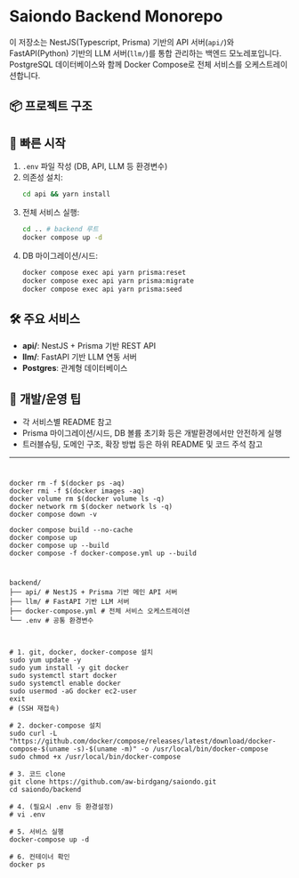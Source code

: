 # Saiondo Backend Monorepo

이 저장소는 NestJS(Typescript, Prisma) 기반의 API 서버(`api/`)와  
FastAPI(Python) 기반의 LLM 서버(`llm/`)를 통합 관리하는 백엔드 모노레포입니다.  
PostgreSQL 데이터베이스와 함께 Docker Compose로 전체 서비스를 오케스트레이션합니다.

## 📦 프로젝트 구조

## 🚀 빠른 시작

1. `.env` 파일 작성 (DB, API, LLM 등 환경변수)
2. 의존성 설치:  
   ```sh
   cd api && yarn install
   ```
3. 전체 서비스 실행:  
   ```sh
   cd .. # backend 루트
   docker compose up -d
   ```
4. DB 마이그레이션/시드:  
   ```sh
   docker compose exec api yarn prisma:reset
   docker compose exec api yarn prisma:migrate
   docker compose exec api yarn prisma:seed
   ```

## 🛠️ 주요 서비스

- **api/**: NestJS + Prisma 기반 REST API
- **llm/**: FastAPI 기반 LLM 연동 서버
- **Postgres**: 관계형 데이터베이스

## 📝 개발/운영 팁

- 각 서비스별 README 참고
- Prisma 마이그레이션/시드, DB 볼륨 초기화 등은 개발환경에서만 안전하게 실행
- 트러블슈팅, 도메인 구조, 확장 방법 등은 하위 README 및 코드 주석 참고

---


#
```
docker rm -f $(docker ps -aq)
docker rmi -f $(docker images -aq)
docker volume rm $(docker volume ls -q)
docker network rm $(docker network ls -q)
docker compose down -v

docker compose build --no-cache
docker compose up
docker compose up --build
docker compose -f docker-compose.yml up --build
```

#
```
backend/
├── api/ # NestJS + Prisma 기반 메인 API 서버
├── llm/ # FastAPI 기반 LLM 서버
├── docker-compose.yml # 전체 서비스 오케스트레이션
└── .env # 공통 환경변수
```





#
```
# 1. git, docker, docker-compose 설치
sudo yum update -y
sudo yum install -y git docker
sudo systemctl start docker
sudo systemctl enable docker
sudo usermod -aG docker ec2-user
exit
# (SSH 재접속)

# 2. docker-compose 설치
sudo curl -L "https://github.com/docker/compose/releases/latest/download/docker-compose-$(uname -s)-$(uname -m)" -o /usr/local/bin/docker-compose
sudo chmod +x /usr/local/bin/docker-compose

# 3. 코드 clone
git clone https://github.com/aw-birdgang/saiondo.git
cd saiondo/backend

# 4. (필요시 .env 등 환경설정)
# vi .env

# 5. 서비스 실행
docker-compose up -d

# 6. 컨테이너 확인
docker ps
```
